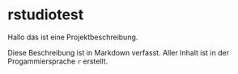 # rstudiotest
Hallo das ist eine Projektbeschreibung.

Diese Beschreibung ist in Markdown verfasst. Aller Inhalt ist in der Progammiersprache `r` erstellt.